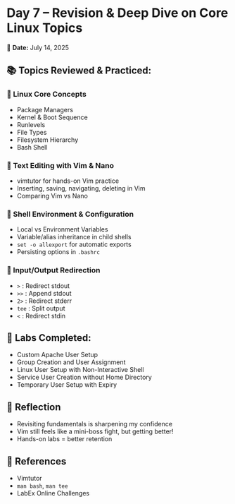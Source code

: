 # Day 7 – Revision & Deep Dive on Core Linux Topics
📅 **Date:** July 14, 2025

## 📚 Topics Reviewed & Practiced:
### 🔹 Linux Core Concepts
- Package Managers
- Kernel & Boot Sequence
- Runlevels
- File Types
- Filesystem Hierarchy
- Bash Shell

### 🔹 Text Editing with Vim & Nano
- vimtutor for hands-on Vim practice
- Inserting, saving, navigating, deleting in Vim
- Comparing Vim vs Nano

### 🔹 Shell Environment & Configuration
- Local vs Environment Variables
- Variable/alias inheritance in child shells
- `set -o allexport` for automatic exports
- Persisting options in `.bashrc`

### 🔹 Input/Output Redirection
- `>` : Redirect stdout
- `>>` : Append stdout
- `2>` : Redirect stderr
- `tee` : Split output
- `<` : Redirect stdin

## 🧪 Labs Completed:
- Custom Apache User Setup
- Group Creation and User Assignment
- Linux User Setup with Non-Interactive Shell
- Service User Creation without Home Directory
- Temporary User Setup with Expiry

## 🧠 Reflection
- Revisiting fundamentals is sharpening my confidence
- Vim still feels like a mini-boss fight, but getting better!
- Hands-on labs = better retention

## 🔗 References
- Vimtutor
- `man bash`, `man tee`
- LabEx Online Challenges

